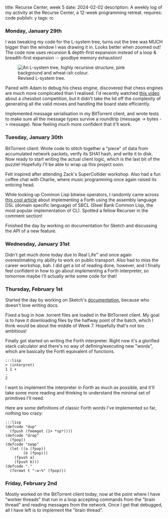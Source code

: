 title: Recurse Center, week 5
date: 2024-02-02
description: A weekly log of my activity at the Recurse Center, a 12-week programming retreat.
requires: code
publish: y
tags: rc

### Monday, January 29th
I was tweaking my code for the L-system tree, turns out the tree was MUCH bigger than the window I was drawing it in. Looks better when zoomed out!  The code now uses recursion & depth-first expansion instead of a loop & breadth-first expansion -- goodbye memory exhaustion!

<figure>
<img src="{{ url_for('static', filename='img/recurse/lsystem-d4.png') }}"
     alt="An L-system tree, highly recursive structure, pink background and wheat-ish colour."
     class="centered">
<figcaption>Revised L-system tree.</figcaption>
</figure>

Paired with Adam to debug his chess engine, discovered that chess engines are much more complicated than I realised. I'd recently watched [this video](https://www.youtube.com/watch?v=Ne40a5LkK6A) about a chessbot competition, but it didn't take the lid off the complexity of generating all the valid moves and handling the board state efficiently.

Implemented message serialisation in my BitTorrent client, and wrote tests to make sure all the  message types survive a roundtrip (message -> bytes -> message). Now feeling much more confident that it'll work.

### Tuesday, January 30th
BitTorrent client: Wrote code to stitch together a "piece" of data from accumulated network packets, verify its SHA1 hash, and write it to disk. Now ready to start writing the actual client logic, which is the last bit of the puzzle! Hopefully I'll be able to wrap up this project soon.

Felt inspired after attending Zack's SuperCollider workshop. Also had a fun coffee chat with Charlie, where music programming once again raised its enticing head.

While looking up Common Lisp bitwise operators, I randomly came across [this cool article](https://pvk.ca/Blog/2014/03/15/sbcl-the-ultimate-assembly-code-breadboard/) about implementing a Forth using the assembly language DSL (domain specific language) of SBCL (Steel Bank Common Lisp, the most popular implementation of CL). Spotted a fellow Recurser in the comment section!

Finished the day by working on documentation for Sketch and discussing the API of a new feature.

### Wednesday, January 31st
Didn't get much done today due to Real Life™ and once again overestimating my ability to work on public transport. Also had to miss the career workshop, bah. I did get a lot of reading done, however, and I finally feel confident in how to go about implementing a Forth interpreter, so tomorrow maybe I'll actually write some code for that! 

### Thursday, February 1st
Started the day by working on Sketch's [documentation](https://github.com/vydd/sketch/pull/158), because who doesn't love writing docs.

Fixed a bug in how .torrent files are loaded in the BitTorrent client. My goal is to have it downloading files by the halfway point of the batch, which I think would be about the middle of Week 7. Hopefully that's not too ambitious!

Finally got started on writing the Forth interpreter. Right now it's a glorified stack calculator and there's no way of defining/executing new "words", which are basically the Forth equivalent of functions.

    :::lisp
    > (interpret)
    1 1 +
    .
    2

I want to implement the interpreter *in Forth* as much as possible, and it'll take some more reading and thinking to understand the minimal set of primitives I'll need.

Here are some definitions of classic Forth words I've implemented so far, nothing too crazy:

	:::lisp
	(defcode "dup"
	  (fpush (fmemget (1+ *sp*))))
	(defcode "drop"
	  (fpop))
	(defcode "swap"
	  (let ((a (fpop))
			(b (fpop)))
		(fpush a)
		(fpush b)))
	(defcode "."
	  (format t "~a~%" (fpop)))

### Friday, February 2nd
Mostly worked on the BitTorrent client today, now at the point where I have "worker threads" that run in a loop accepting commands from the "brain thread" and reading messages from the network. Once I get that debugged, all I have left is to implement the "brain thread".
